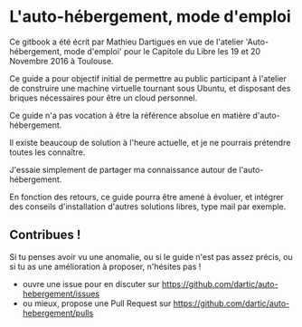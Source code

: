# L'auto-hébergement, mode d'emploi

Ce gitbook a été écrit par Mathieu Dartigues 
en vue de l'atelier 'Auto-hébergement, mode d'emploi' pour le Capitole du Libre
les 19 et 20 Novembre 2016 à Toulouse.

Ce guide a pour objectif initial de permettre au public participant à l'atelier
de construire une machine virtuelle tournant sous Ubuntu, 
et disposant des briques nécessaires pour être un cloud personnel.

Ce guide n'a pas vocation à être la référence absolue en matière d'auto-hébergement.

Il existe beaucoup de solution à l'heure actuelle,
et je ne pourrais prétendre toutes les connaître.

J'essaie simplement de partager ma connaissance autour de l'auto-hébergement.

En fonction des retours, ce guide pourra être amené à évoluer,
et intégrer des conseils d'installation d'autres solutions libres, 
type mail par exemple.

## Contribues !

Si tu penses avoir vu une anomalie, 
ou si le guide n'est pas assez précis,
ou si tu as une amélioration à proposer, 
n'hésites pas !

- ouvre une issue pour en discuter sur https://github.com/dartic/auto-hebergement/issues
- ou mieux, propose une Pull Request sur https://github.com/dartic/auto-hebergement/pulls

